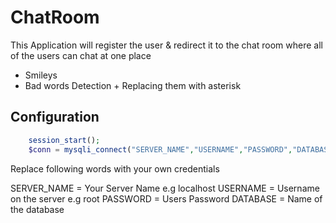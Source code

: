 # ChatRoom
This Application will register the user & redirect it to the chat room where all of the users can chat at one place 

- Smileys 
- Bad words Detection + Replacing them with asterisk

## Configuration
```php
    session_start();
	$conn = mysqli_connect("SERVER_NAME","USERNAME","PASSWORD","DATABASE");
```

Replace following words with your own credentials

SERVER_NAME = Your Server Name e.g localhost
USERNAME = Username on the server e.g root
PASSWORD = Users Password
DATABASE = Name of the database